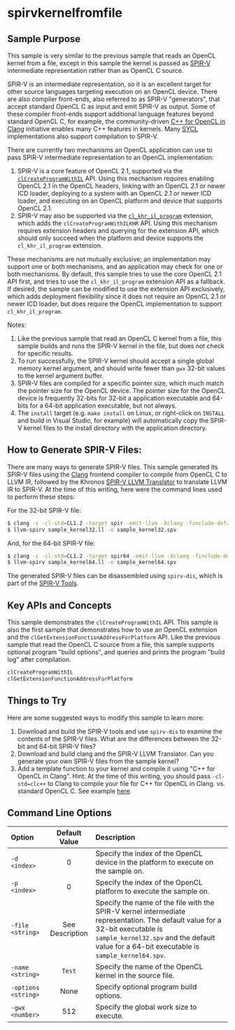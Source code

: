 # spirvkernelfromfile

## Sample Purpose

This sample is very similar to the previous sample that reads an OpenCL kernel from a file, except in this sample the kernel is passed as [SPIR-V](https://www.khronos.org/spir/) intermediate representation rather than as OpenCL C source.

SPIR-V is an intermediate representation, so it is an excellent target for other source languages targeting execution on an OpenCL device.
There are also compiler front-ends, also referred to as SPIR-V "generators", that accept standard OpenCL C as input and emit SPIR-V as output.
Some of these compiler front-ends support additional language features beyond standard OpenCL C, for example, the community-driven [C++ for OpenCL in Clang](https://clang.llvm.org/docs/UsersManual.html#c-for-opencl) initiative enables many C++ features in kernels.
Many [SYCL](https://www.khronos.org/sycl/) implementations also support compilation to SPIR-V.

There are currently two mechanisms an OpenCL application can use to pass SPIR-V intermediate representation to an OpenCL implementation:

1. SPIR-V is a core feature of OpenCL 2.1, supported via the [`clCreateProgramWithIL`](https://www.khronos.org/registry/OpenCL/specs/2.2/html/OpenCL_API.html#clCreateProgramWithIL) API.
Using this mechanism requires enabling OpenCL 2.1 in the OpenCL headers, linking with an OpenCL 2.1 or newer ICD loader, deploying to a system with an OpenCL 2.1 or newer ICD loader, and executing on an OpenCL platform and device that supports OpenCL 2.1.
2. SPIR-V may also be supported via the [`cl_khr_il_program`](https://www.khronos.org/registry/OpenCL/specs/2.2/html/OpenCL_Ext.html#cl_khr_il_program) extension, which adds the `clCreateProgramWithILKHR` API.
Using this mechanism requires extension headers and querying for the extension API, which should only succeed when the platform and device supports the `cl_khr_il_program` extension.

These mechanisms are not mutually exclusive; an implementation may support one or both mechanisms, and an application may check for one or both mechanisms.
By default, this sample tries to use the core OpenCL 2.1 API first, and tries to use the `cl_khr_il_program` extension API as a fallback.
If desired, the sample can be modified to use the extension API exclusively, which adds deployment flexibility since it does not require an OpenCL 2.1 or newer ICD loader, but does require the OpenCL implementation to support `cl_khr_il_program`.

Notes:

1. Like the previous sample that read an OpenCL C kernel from a file, this sample builds and runs the SPIR-V kernel in the file, but does not check for specific results.
2. To run successfully, the SPIR-V kernel should accept a single global memory kernel argument, and should write fewer than `gwx` 32-bit values to the kernel argument buffer.
3. SPIR-V files are compiled for a specific pointer size, which much match the pointer size for the OpenCL device.
The pointer size for the OpenCL device is frequently 32-bits for 32-bit a application executable and 64-bits for a 64-bit application executable, but not always.
4. The `install` target (e.g. `make install` on Linux, or right-click on `INSTALL` and build in Visual Studio, for example) will automatically copy the SPIR-V kernel files to the install directory with the application directory.

## How to Generate SPIR-V Files:

There are many ways to generate SPIR-V files.
This sample generated its SPIR-V files using the [Clang](https://clang.llvm.org) frontend compiler to compile from OpenCL C to LLVM IR, followed by the Khronos [SPIR-V LLVM Translator](https://github.com/KhronosGroup/SPIRV-LLVM-Translator) to translate LLVM IR to SPIR-V.
At the time of this writing, here were the command lines used to perform these steps:

For the 32-bit SPIR-V file:

```sh
$ clang -c -cl-std=CL1.2 -target spir -emit-llvm -Xclang -finclude-default-header -O3 sample_kernel.cl -o sample_kernel32.ll
$ llvm-spirv sample_kernel32.ll -o sample_kernel32.spv
```

And, for the 64-bit SPIR-V file:

```sh
$ clang -c -cl-std=CL1.2 -target spir64 -emit-llvm -Xclang -finclude-default-header -O3 sample_kernel.cl -o sample_kernel64.ll
$ llvm-spirv sample_kernel64.ll -o sample_kernel64.spv
```

The generated SPIR-V files can be disassembled using `spirv-dis`, which is part of the [SPIR-V Tools](https://github.com/KhronosGroup/SPIRV-Tools).

## Key APIs and Concepts

This sample demonstrates the `clCreateProgramWithIL` API.
This sample is also the first sample that demonstrates how to use an OpenCL extension and the `clGetExtensionFunctionAddressForPlatform` API.
Like the previous sample that read the OpenCL C source from a file, this sample supports optional program "build options", and queries and prints the program "build log" after compilation.

```c
clCreateProgramWithIL
clGetExtensionFunctionAddressForPlatform
```

## Things to Try

Here are some suggested ways to modify this sample to learn more:

1. Download and build the SPIR-V tools and use `spirv-dis` to examine the contents of the SPIR-V files.
What are the differences between the 32-bit and 64-bit SPIR-V files?
2. Download and build clang and the SPIR-V LLVM Translator.
Can you generate your own SPIR-V files from the sample kernel?
3. Add a template function to your kernel and compile it using "C++ for OpenCL in Clang".
Hint: At the time of this writing, you should pass `-cl-std=clc++` to Clang to compile your file for C++ for OpenCL in Clang. vs. standard OpenCL C.
See example [here](https://godbolt.org/z/hEogpZ).

## Command Line Options

| Option | Default Value | Description |
|:--|:-:|:--|
| `-d <index>` | 0 | Specify the index of the OpenCL device in the platform to execute on the sample on.
| `-p <index>` | 0 | Specify the index of the OpenCL platform to execute the sample on.
| `-file <string>` | See Description | Specify the name of the file with the SPIR-V kernel intermediate representation.  The default value for a 32-bit executable is `sample_kernel32.spv` and the default value for a 64-bit executable is `sample_kernel64.spv`.
| `-name <string>` | `Test` | Specify the name of the OpenCL kernel in the source file.
| `-options <string>` | None | Specify optional program build options.
| `-gwx <number>` | 512 | Specify the global work size to execute.
